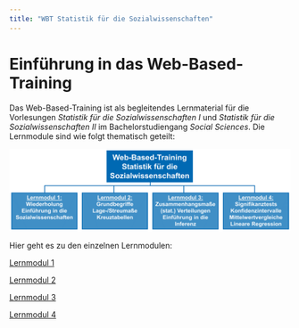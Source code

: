 ```yaml
---
title: "WBT Statistik für die Sozialwissenschaften"
---
```


# Einführung in das Web-Based-Training

Das Web-Based-Training ist als begleitendes Lernmaterial für die Vorlesungen *Statistik für die Sozialwissenschaften I* und *Statistik für die Sozialwissenschaften II* im Bachelorstudiengang *Social Sciences*. Die Lernmodule sind wie folgt thematisch geteilt:

![Aufbau Web-Based-Training](images/wbt.PNG)

Hier geht es zu den einzelnen Lernmodulen: 

[Lernmodul 1](./LM1/)

[Lernmodul 2](./LM2/)

[Lernmodul 3](./LM3/)

[Lernmodul 4](./LM4/)